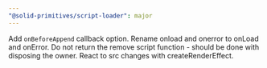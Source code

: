 ```yaml
---
"@solid-primitives/script-loader": major
---
```


Add `onBeforeAppend` callback option. Rename onload and onerror to onLoad and onError. Do not return the remove script function - should be done with disposing the owner. React to src changes with createRenderEffect.
